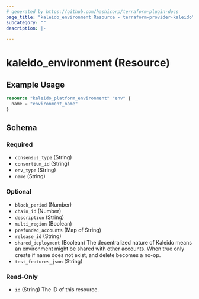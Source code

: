 ```yaml
---
# generated by https://github.com/hashicorp/terraform-plugin-docs
page_title: "kaleido_environment Resource - terraform-provider-kaleido"
subcategory: ""
description: |-
  
---
```


# kaleido_environment (Resource)



## Example Usage

```terraform
resource "kaleido_platform_environment" "env" {
  name = "environment_name"
}
```

<!-- schema generated by tfplugindocs -->
## Schema

### Required

- `consensus_type` (String)
- `consortium_id` (String)
- `env_type` (String)
- `name` (String)

### Optional

- `block_period` (Number)
- `chain_id` (Number)
- `description` (String)
- `multi_region` (Boolean)
- `prefunded_accounts` (Map of String)
- `release_id` (String)
- `shared_deployment` (Boolean) The decentralized nature of Kaleido means an environment might be shared with other accounts. When true only create if name does not exist, and delete becomes a no-op.
- `test_features_json` (String)

### Read-Only

- `id` (String) The ID of this resource.
